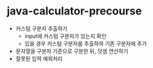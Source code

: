 # java-calculator-precourse

* 커스텀 구분자 추출하기
    * input에 커스텀 구분자가 있는지 확인
    * 있을 경우 커스텀 구분자를 추출하여 기존 구분자에 추가
* 문자열을 구분자 기준으로 구분한 뒤, 덧셈 연산하기
* 잘못된 입력 예외처리
